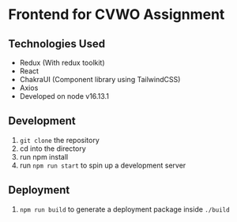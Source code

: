 # Frontend for CVWO Assignment

## Technologies Used
- Redux (With redux toolkit)
- React
- ChakraUI (Component library using TailwindCSS)
- Axios
- Developed on node v16.13.1

## Development
1. `git clone` the repository
2. cd into the directory
3. run npm install
4. run `npm run start` to spin up a development server

## Deployment
1. `npm run build` to generate a deployment package inside `./build`

